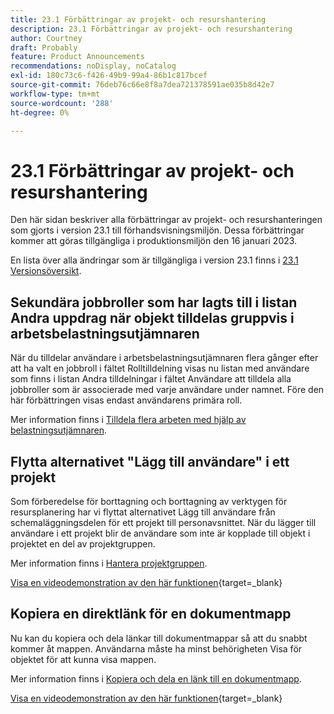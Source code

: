 ```yaml
---
title: 23.1 Förbättringar av projekt- och resurshantering
description: 23.1 Förbättringar av projekt- och resurshantering
author: Courtney
draft: Probably
feature: Product Announcements
recommendations: noDisplay, noCatalog
exl-id: 180c73c6-f426-49b9-99a4-86b1c817bcef
source-git-commit: 76deb76c66e8f8a7dea721378591ae035b8d42e7
workflow-type: tm+mt
source-wordcount: '288'
ht-degree: 0%

---
```


# 23.1 Förbättringar av projekt- och resurshantering

Den här sidan beskriver alla förbättringar av projekt- och resurshanteringen som gjorts i version 23.1 till förhandsvisningsmiljön. Dessa förbättringar kommer att göras tillgängliga i produktionsmiljön den 16 januari 2023.

En lista över alla ändringar som är tillgängliga i version 23.1 finns i [23.1 Versionsöversikt](/help/quicksilver/product-announcements/product-releases/23.1-release-activity/23-1-release-overview.md).

## Sekundära jobbroller som har lagts till i listan Andra uppdrag när objekt tilldelas gruppvis i arbetsbelastningsutjämnaren

När du tilldelar användare i arbetsbelastningsutjämnaren flera gånger efter att ha valt en jobbroll i fältet Rolltilldelning visas nu listan med användare som finns i listan Andra tilldelningar i fältet Användare att tilldela alla jobbroller som är associerade med varje användare under namnet. Före den här förbättringen visas endast användarens primära roll.

Mer information finns i [Tilldela flera arbeten med hjälp av belastningsutjämnaren](/help/quicksilver/resource-mgmt/workload-balancer/assign-work-in-workload-balancer-in-bulk.md).

## Flytta alternativet &quot;Lägg till användare&quot; i ett projekt

Som förberedelse för borttagning och borttagning av verktygen för resursplanering har vi flyttat alternativet Lägg till användare från schemaläggningsdelen för ett projekt till personavsnittet. När du lägger till användare i ett projekt blir de användare som inte är kopplade till objekt i projektet en del av projektgruppen.

Mer information finns i [Hantera projektgruppen](/help/quicksilver/manage-work/projects/planning-a-project/manage-project-team.md).

[Visa en videodemonstration av den här funktionen](https://video.tv.adobe.com/v/3412443/){target=_blank}

## Kopiera en direktlänk för en dokumentmapp

Nu kan du kopiera och dela länkar till dokumentmappar så att du snabbt kommer åt mappen. Användarna måste ha minst behörigheten Visa för objektet för att kunna visa mappen.

Mer information finns i [Kopiera och dela en länk till en dokumentmapp](/help/quicksilver/documents/managing-documents/copy-a-doc-folder-url.md).

[Visa en videodemonstration av den här funktionen](https://video.tv.adobe.com/v/3412385/){target=_blank}
